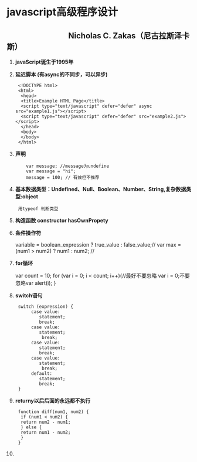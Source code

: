 # javascript高级程序设计 #
## 　　　　　　　　Nicholas C. Zakas（尼古拉斯泽卡斯）  ###

1. **javaScript诞生于1995年**

1. **延迟脚本 (有async的不同步，可以异步)**

		<!DOCTYPE html>
		<html>
		 <head>
		 <title>Example HTML Page</title>
		 <script type="text/javascript" defer="defer" async src="example1.js"></script>
		 <script type="text/javascript" defer="defer" src="example2.js"></script>
		 </head>
		 <body>
		 </body>
		</html> 

1. **声明**

		   var message; //message为undefine
		   var message = "hi";
		   message = 100; // 有效但不推荐

1. **基本数据类型：Undefined、Null、Boolean、Number、String,复杂数据类型:object**
 
		用typeof 判断类型

1. **构造函数 constructor hasOwnPropety**

1. **条件操作符**

	variable = boolean_expression ? true_value : false_value;//
	var max = (num1 > num2) ? num1 : num2; //

1. **for循环**

	var count = 10;
	for (var i = 0; i < count; i++){//最好不要忽略 var i = 0;不要忽略var 
	 alert(i);
	} 

1. **switch语句**

		switch (expression) {
			 case value: 
				statement;
			 	break;
			 case value: 
				statement;
				 break;
			 case value: 
				statement;
			 	break;
			 case value: 
				statement;
				 break;
			 default: 
				statement;
				break;
		} 

1. **returny以后后面的永远都不执行**

		function diff(num1, num2) {
		 if (num1 < num2) {
		 return num2 - num1;
		 } else {
		 return num1 - num2;
		 }
		} 

1. 